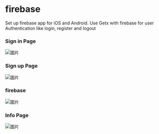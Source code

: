# firebase

Set up firebase app for iOS and Android.  Use Getx with firebase for user Authentication like login, register and logout

### Sign in Page
![圖片](https://user-images.githubusercontent.com/90837134/207669388-2e317afd-1695-495f-9250-591d65d3d8cb.png)

### Sign up Page
![圖片](https://user-images.githubusercontent.com/90837134/207669082-b7b7d816-2158-4ef0-a182-77d2d27a3bae.png)

### firebase
![圖片](https://user-images.githubusercontent.com/90837134/207669910-4c2b3c39-bf23-4470-a544-1f68a1acfed6.png)

### Info Page
![圖片](https://user-images.githubusercontent.com/90837134/207669009-7e7d68fd-f49b-4be4-a668-b2e78fdf108c.png)

